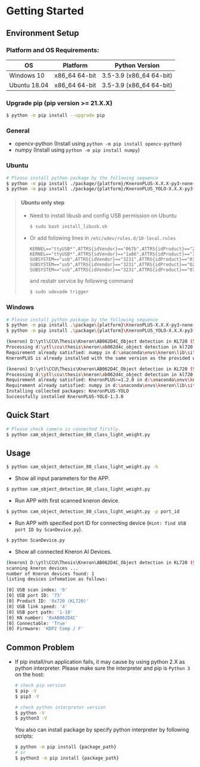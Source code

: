 # Getting Started

## Environment Setup

### Platform and OS Requirements:

| OS                       | Platform      | Python Version          |
|--------------------------|---------------|-------------------------|
| Windows 10               | x86_64 64-bit | 3.5-3.9 (x86_64 64-bit) |
| Ubuntu 18.04             | x86_64 64-bit | 3.5-3.9 (x86_64 64-bit) |

### Upgrade pip (pip version >= 21.X.X)

```bash
$ python -m pip install --upgrade pip
```

### General

* opencv-python (Install using `python -m pip install opencv-python`)
* numpy (Install using `python -m pip install numpy`)

### Ubuntu

```bash
# Please install python package by the following sequence
$ python -m pip install ./package/{platform}/KneronPLUS-X.X.X-py3-none-any.whl
$ python -m pip install ./package/{platform}/KneronPLUS_YOLO-X.X.X-py3-none-any.whl
```

> #### Ubuntu only step
> * Need to install libusb and config USB permission on Ubuntu 
>   ```bash
>   $ sudo bash install_libusb.sh
>   ```
> * Or add following lines in `/etc/udev/rules.d/10-local.rules`
>   ```text
>   KERNEL=="ttyUSB*",ATTRS{idVendor}=="067b",ATTRS{idProduct}=="2303",MODE="0777",SYMLINK+="kneron_uart"
>   KERNEL=="ttyUSB*",ATTRS{idVendor}=="1a86",ATTRS{idProduct}=="7523",MODE="0777",SYMLINK+="kneron_pwr"
>   SUBSYSTEM=="usb",ATTRS{idVendor}=="3231",ATTRS{idProduct}=="0100",MODE="0666"
>   SUBSYSTEM=="usb",ATTRS{idVendor}=="3231",ATTRS{idProduct}=="0200",MODE="0666"
>   SUBSYSTEM=="usb",ATTRS{idVendor}=="3231",ATTRS{idProduct}=="0720",MODE="0666"
>   ```
>   and restatr service by following command
>   ```bash
>   $ sudo udevadm trigger
>   ```

### Windows

```bash
# Please install python package by the following sequence
$ python -m pip install .\package\{platform}\KneronPLUS-X.X.X-py3-none-any.whl
$ python -m pip install .\package\{platform}\KneronPLUS_YOLO-X.X.X-py3-none-any.whl
```

```bash
(kneron) D:\ytl\CCU\Thesis\Kneron\AB062D4C_Object detection in KL720 (Small model)\app_object_detection_80_class_light_weight>python -m pip install ./package\windows\KneronPLUS-1.3.0-py3-none-any.whl
Processing d:\ytl\ccu\thesis\kneron\ab062d4c_object detection in kl720 (small model)\app_object_detection_80_class_light_weight\package\windows\kneronplus-1.3.0-py3-none-any.whl
Requirement already satisfied: numpy in d:\anaconda\envs\kneron\lib\site-packages (from KneronPLUS==1.3.0) (1.23.5)
KneronPLUS is already installed with the same version as the provided wheel. Use --force-reinstall to force an installation of the wheel.

(kneron) D:\ytl\CCU\Thesis\Kneron\AB062D4C_Object detection in KL720 (Small model)\app_object_detection_80_class_light_weight>python -m pip install ./package\windows\KneronPLUS_YOLO-1.3.0-py3-none-any.whl
Processing d:\ytl\ccu\thesis\kneron\ab062d4c_object detection in kl720 (small model)\app_object_detection_80_class_light_weight\package\windows\kneronplus_yolo-1.3.0-py3-none-any.whl
Requirement already satisfied: KneronPLUS>=1.2.0 in d:\anaconda\envs\kneron\lib\site-packages (from KneronPLUS-YOLO==1.3.0) (1.3.0)
Requirement already satisfied: numpy in d:\anaconda\envs\kneron\lib\site-packages (from KneronPLUS>=1.2.0->KneronPLUS-YOLO==1.3.0) (1.23.5)
Installing collected packages: KneronPLUS-YOLO
Successfully installed KneronPLUS-YOLO-1.3.0
```

## Quick Start

```bash
# Please check camera is connected firstly.
$ python cam_object_detection_80_class_light_weight.py
```

## Usage

```bash
$ python cam_object_detection_80_class_light_weight.py -h
```

* Show all input parameters for the APP.

```bash
$ python cam_object_detection_80_class_light_weight.py
```

* Run APP with first scanned kneron device.

```bash
$ python cam_object_detection_80_class_light_weight.py -p port_id
```

* Run APP with  specified port ID for connecting device (`Hint: find USB port ID by ScanDevice.py`).

```bash
$ python ScanDevice.py
```

* Show all connected Kneron AI Devices.

```bash
(kneron) D:\ytl\CCU\Thesis\Kneron\AB062D4C_Object detection in KL720 (Small model)\app_object_detection_80_class_light_weight>python ScanDevices.py
scanning kneron devices ...
number of Kneron devices found: 1
listing devices infomation as follows:

[0] USB scan index: '0'
[0] USB port ID: '73'
[0] Product ID: '0x720 (KL720)'
[0] USB link speed: '4'
[0] USB port path: '1-18'
[0] KN number: '0xAB062D4C'
[0] Connectable: 'True'
[0] Firmware: 'KDP2 Comp / F'
```

## Common Problem
* If pip install/run application fails, it may cause by using python 2.X as python interpreter. Please make sure the interpreter and pip is `Python 3` on the host:
    ```bash
    # check pip version
    $ pip -V
    $ pip3 -V

    # check python interpreter version
    $ python -V
    $ python3 -V
    ```

    You also can install package by specify python interpreter by following scripts:
    ```bash
    $ python -m pip install {package_path}
    # or
    $ python3 -m pip install {package_path}
    ```